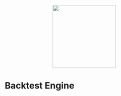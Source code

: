 <center><img src="https://app.liqid.de/build/images/browsers/liqid-logo.png" width="200"></center>

# Backtest Engine
